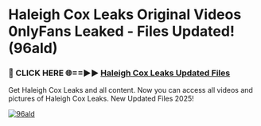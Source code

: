 # Haleigh Cox Leaks Original Videos 0nlyFans Leaked - Files Updated! (96ald)

<h3>🔴 CLICK HERE 🌐==►► <a href="https://tinyurl.com/3hn5wdd3" rel="nofollow">Haleigh Cox Leaks Updated Files</a></h3>

Get Haleigh Cox Leaks and all content. Now you can access all videos and pictures of Haleigh Cox Leaks. New Updated Files 2025!

[![96ald](https://i.imgur.com/4HnBqBT.gif)](https://tinyurl.com/3hn5wdd3)
